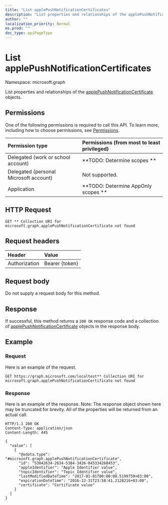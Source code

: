 ```yaml
---
title: "List applePushNotificationCertificates"
description: "List properties and relationships of the applePushNotificationCertificate objects."
author: ""
localization_priority: Normal
ms.prod: ""
doc_type: apiPageType
---
```


# List applePushNotificationCertificates

Namespace: microsoft.graph

List properties and relationships of the [applePushNotificationCertificate](../resources/applepushnotificationcertificate.md) objects.

## Permissions
One of the following permissions is required to call this API. To learn more, including how to choose permissions, see [Permissions](/concepts/permissions-reference.md).

|Permission type|Permissions (from most to least privileged)|
|:---|:---|
|Delegated (work or school account)|**TODO: Determine scopes **|
|Delegated (personal Microsoft account)|Not supported.|
|Application|**TODO: Determine AppOnly scopes **|

## HTTP Request
<!-- {
  "blockType": "ignored"
}
-->
``` http
GET ** Collection URI for microsoft.graph.applePushNotificationCertificate not found
```

## Request headers
|Header|Value|
|:---|:---|
|Authorization|Bearer {token}|

## Request body
Do not supply a request body for this method.

## Response
If successful, this method returns a `200 OK` response code and a collection of [applePushNotificationCertificate](../resources/applepushnotificationcertificate.md) objects in the response body.

## Example

### Request
Here is an example of the request.
<!-- {
  "blockType": "request",
  "name": "get_applepushnotificationcertificate"
}
-->
``` http
GET https://graph.microsoft.com/localtest** Collection URI for microsoft.graph.applePushNotificationCertificate not found
```

### Response
Here is an example of the response. Note: The response object shown here may be truncated for brevity. All of the properties will be returned from an actual call.
<!-- {
  "blockType": "response",
  "truncated": true,
  "@odata.type": "collection(microsoft.graph.applepushnotificationcertificate)"
}
-->
``` http
HTTP/1.1 200 OK
Content-Type: application/json
Content-Length: 445

{
  "value": [
    {
      "@odata.type": "#microsoft.graph.applePushNotificationCertificate",
      "id": "53842634-2634-5384-3426-845334268453",
      "appleIdentifier": "Apple Identifier value",
      "topicIdentifier": "Topic Identifier value",
      "lastModifiedDateTime": "2017-01-01T00:00:08.5199759+03:00",
      "expirationDateTime": "2016-12-31T23:58:41.2128216+03:00",
      "certificate": "Certificate value"
    }
  ]
}
```

